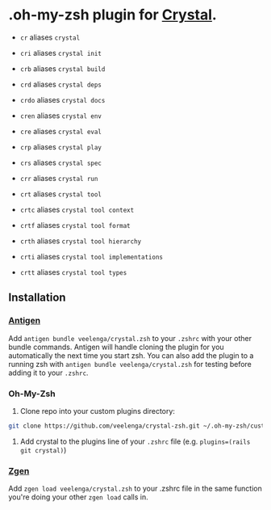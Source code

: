 # .oh-my-zsh plugin for [Crystal](https://github.com/manastech/crystal).

* `cr` aliases `crystal`

* `cri` aliases `crystal init`

* `crb` aliases `crystal build`

* `crd` aliases `crystal deps`

* `crdo` aliases `crystal docs`

* `cren` aliases `crystal env`

* `cre` aliases `crystal eval`

* `crp` aliases `crystal play`

* `crs` aliases `crystal spec`

* `crr` aliases `crystal run`

* `crt` aliases `crystal tool`

* `crtc` aliases `crystal tool context`

* `crtf` aliases `crystal tool format`

* `crth` aliases `crystal tool hierarchy`

* `crti` aliases `crystal tool implementations`

* `crtt` aliases `crystal tool types`

## Installation

### [Antigen](https://github.com/zsh-users/antigen)

Add `antigen bundle veelenga/crystal.zsh` to your `.zshrc` with your other bundle commands. Antigen will handle cloning the plugin for you automatically the next time you start zsh. You can also add the plugin to a running zsh with `antigen bundle veelenga/crystal.zsh` for testing before adding it to your `.zshrc`.

### Oh-My-Zsh

1. Clone repo into your custom plugins directory:
  ```sh
  git clone https://github.com/veelenga/crystal-zsh.git ~/.oh-my-zsh/custom/plugins/crystal
  ```

1. Add crystal to the plugins line of your `.zshrc` file (e.g. `plugins=(rails git crystal)`)

### [Zgen](https://github.com/tarjoilija/zgen)

Add `zgen load veelenga/crystal.zsh` to your .zshrc file in the same function you're doing your other `zgen load` calls in.
